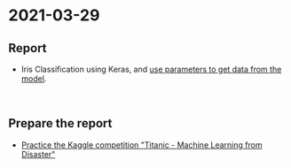 # 2021-03-29
## Report
* Iris Classification using Keras, and [use parameters to get data from the model](https://github.com/prjiang/AI-Seminar/tree/main/2021-03-29/report).

<br>

## Prepare the report
* [Practice the Kaggle competition "Titanic - Machine Learning from Disaster"](https://www.kaggle.com/c/titanic/discussion)
